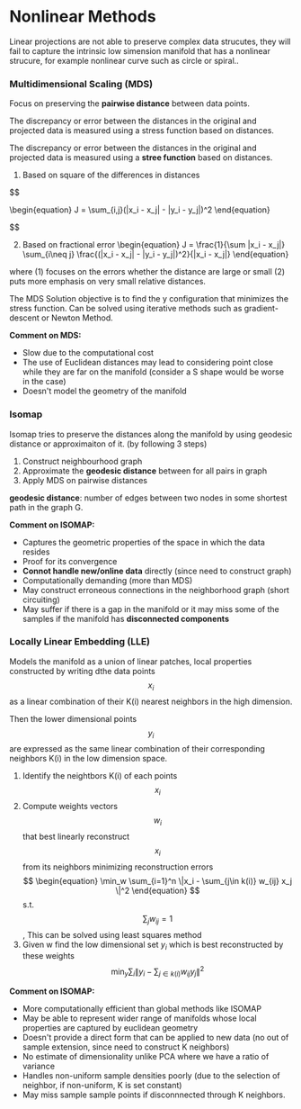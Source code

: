 # Nonlinear Methods

Linear projections are not able to preserve complex data strucutes, they will fail to capture the intrinsic low simension manifold that has a nonlinear strucure, for example nonlinear curve such as circle or spiral..

### Multidimensional Scaling (MDS)

Focus on preserving the **pairwise distance** between data points.

The discrepancy or error between the distances in the original and projected data is measured using a stress function based on distances.


The discrepancy or error between the distances in the original and projected data is measured using a **stree function** based on distances.

1. Based on square of the differences in distances

$$

\begin{equation}
J = \sum_{i,j}(\|x_i - x_j\| - \|y_i - y_j\|)^2 
\end{equation}

$$

2. Based on fractional error
\begin{equation}
J = \frac{1}{\sum \|x_i - x_j\|} \sum_{i\neq j} \frac{(\|x_i - x_j\| - \|y_i - y_j\|)^2}{\|x_i - x_j\|}
\end{equation}

where (1) focuses on the errors whether the distance are large or small (2) puts more emphasis on very small relative distances.

The MDS Solution objective is to find the y configuration that minimizes the stress function. Can be solved using iterative methods such as gradient-descent or Newton Method.

**Comment on MDS:**
- Slow due to the computational cost
- The use of Euclidean distances may lead to considering point close while they are far on the manifold (consider a S shape would be worse in the case)
- Doesn't model the geometry of the manifold


### Isomap

Isomap tries to preserve the distances along the manifold by using geodesic distance or approximaiton of it. (by following 3 steps)

1. Construct neighbourhood graph
2. Approximate the **geodesic distance** between for all pairs in graph
3. Apply MDS on pairwise distances

**geodesic distance**: number of edges between two nodes in some shortest path in the graph G. 

**Comment on ISOMAP:**
- Captures the geometric properties of the space in which the data resides
- Proof for its convergence
- **Connot handle new/online data** directly (since need to construct graph)
- Computationally demanding (more than MDS)
- May construct erroneous connections in the neighborhood graph (short circuiting)
- May suffer if there is a gap in the manifold or it may miss some of the samples if the manifold has **disconnected components**


### Locally Linear Embedding (LLE)

Models the manifold as a union of linear patches, local properties constructed by writing dthe data points $$x_i$$ as a linear combination of their K(i) nearest neighbors in the high dimension.

Then the lower dimensional points $$y_i$$ are expressed as the same linear combination of their corresponding neighbors K(i) in the low dimension space.


1. Identify the neightbors K(i) of each points $$x_i$$
2. Compute weights vectors $$w_i$$ that best linearly reconstruct $$x_i$$ from its neighbors minimizing reconstruction errors
$$
\begin{equation}
\min_w \sum_{i=1}^n \|x_i - \sum_{j\in k(i)} w_{ij} x_j \|^2 
\end{equation}
$$
s.t. $$\sum_j w_{ij} = 1$$, This can be solved using least squares method
3. Given w find the low dimensional set $y_i$ which is best reconstructed by these weights
$$
\begin{equation}
\min_y \sum_{i} \|y_i - \sum_{j\in k(i)} w_{ij} y_j \|^2 
\end{equation}
$$


**Comment on ISOMAP:**
- More computationally efficient than global methods like ISOMAP
- May be able to represent wider range of manifolds whose local properties are captured by euclidean geometry
- Doesn't provide a direct form that can be applied to new data (no out of sample extension, since need to construct K neighbors)
- No estimate of dimensionality unlike PCA where we have a ratio of variance
- Handles non-uniform sample densities poorly (due to the selection of neighbor, if non-uniform, K is set constant)
- May miss sample sample points if disconnnected through K neighbors.

